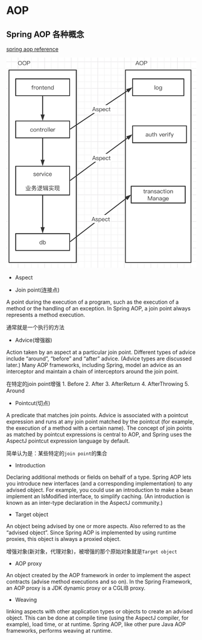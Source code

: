 # AOP

## Spring AOP 各种概念

<a href="https://docs.spring.io/spring/docs/5.1.3.RELEASE/spring-framework-reference/core.html#aop" target="_blank">spring aop reference</a>

![](../../imgs/aop.png)


* Aspect

* Join point(连接点)

A point during the execution of a program, such as the execution of a method or the handling of an exception. In Spring AOP, a join point always represents a method execution.

通常就是一个执行的方法

* Advice(增强器)

Action taken by an aspect at a particular join point. Different types of advice include “around”, “before” and “after” advice. (Advice types are discussed later.) Many AOP frameworks, including Spring, model an advice as an interceptor and maintain a chain of interceptors around the join point.

在特定的join point增强
    1. Before
    2. After
    3. AfterReturn
    4. AfterThrowing
    5. Around

* Pointcut(切点)

A predicate that matches join points. Advice is associated with a pointcut expression and runs at any join point matched by the pointcut (for example, the execution of a method with a certain name). The concept of join points as matched by pointcut expressions is central to AOP, and Spring uses the AspectJ pointcut expression language by default.

简单认为是：某些特定的`join point`的集合

* Introduction

 Declaring additional methods or fields on behalf of a type. Spring AOP lets you introduce new interfaces (and a corresponding implementation) to any advised object. For example, you could use an introduction to make a bean implement an IsModified interface, to simplify caching. (An introduction is known as an inter-type declaration in the AspectJ community.)

* Target object

An object being advised by one or more aspects. Also referred to as the “advised object”. Since Spring AOP is implemented by using runtime proxies, this object is always a proxied object.

增强对象(新对象，代理对象)，被增强的那个原始对象就是`Target object`

* AOP proxy

An object created by the AOP framework in order to implement the aspect contracts (advise method executions and so on). In the Spring Framework, an AOP proxy is a JDK dynamic proxy or a CGLIB proxy.

* Weaving

linking aspects with other application types or objects to create an advised object. This can be done at compile time (using the AspectJ compiler, for example), load time, or at runtime. Spring AOP, like other pure Java AOP frameworks, performs weaving at runtime.

